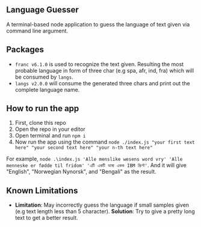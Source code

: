 ## Language Guesser

A terminal-based node application to guess the language of text given via command line argument.

## Packages

- `franc v6.1.0` is used to recognize the text given. Resulting the most probable language in form of three char (e.g spa, afr, ind, fra) which will be consumed by `langs`.
- `langs v2.0.0` will consume the generated three chars and print out the complete language name.

## How to run the app

1. First, clone this repo
2. Open the repo in your editor
3. Open terminal and run `npm i`
4. Now run the app using the command `node ./index.js "your first text here" "your second text here" "your n-th text here"`

For example, `node .\index.js 'Alle menslike wesens word vry' 'Alle menneske er fødde til fridom' 'এটি একটি ভাষা একক IBM স্ক্রিপ্ট'`. And it will give "English", "Norwegian Nynorsk", and "Bengali" as the result.

## Known Limitations

- **Limitation**: May incorrectly guess the language if small samples given (e.g text length less than 5 character). **Solution**: Try to give a pretty long text to get a better result.
